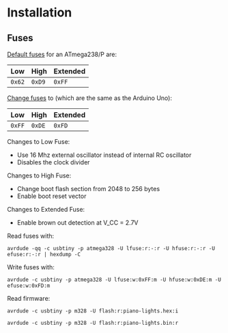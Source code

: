 # Installation

## Fuses

[Default fuses](http://eleccelerator.com/fusecalc/fusecalc.php?chip=atmega328p) for an ATmega238/P are:

| Low    | High   | Extended |
|--------|--------|----------|
| `0x62` | `0xD9` | `0xFF`   |

[Change fuses](http://eleccelerator.com/fusecalc/fusecalc.php?chip=atmega328p) to (which are the same as the Arduino Uno):

| Low    | High   | Extended |
|--------|--------|----------|
| `0xFF` | `0xDE` | `0xFD`   |

Changes to Low Fuse:
- Use 16 Mhz external oscillator instead of internal RC oscillator
- Disables the clock divider

Changes to High Fuse:
- Change boot flash section from 2048 to 256 bytes
- Enable boot reset vector

Changes to Extended Fuse:
- Enable brown out detection at V_CC = 2.7V

Read fuses with:

```
avrdude -qq -c usbtiny -p atmega328 -U lfuse:r:-:r -U hfuse:r:-:r -U efuse:r:-:r | hexdump -C
```

Write fuses with:

```
avrdude -c usbtiny -p atmega328 -U lfuse:w:0xFF:m -U hfuse:w:0xDE:m -U efuse:w:0xFD:m
```

Read firmware:

```
avrdude -c usbtiny -p m328 -U flash:r:piano-lights.hex:i
```
```
avrdude -c usbtiny -p m328 -U flash:r:piano-lights.bin:r
```
